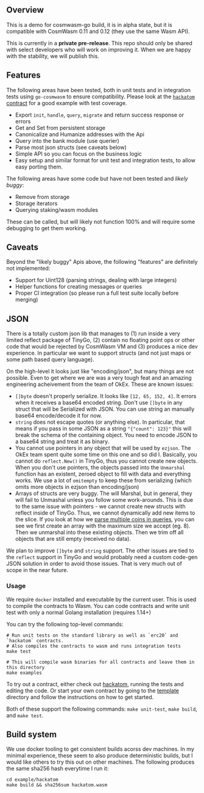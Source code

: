 ## Overview

This is a demo for cosmwasm-go build, it is in alpha state, but it is compatible
with CosmWasm 0.11 and 0.12 (they use the same Wasm API).

This is currently in a **private pre-release**. This repo should only be shared
with select developers who will work on improving it. When we are happy with
the stability, we will publish this.

## Features

The following areas have been tested, both in unit tests and in integration
tests using `go-cosmwasm` to ensure compatibility. Please look at the 
[`hackatom` contract](./example/hackatom) for a good example with test coverage.

* Export `init`, `handle`, `query`, `migrate` and return success response or errors
* Get and Set from persistent storage
* Canonicalize and Humanize addresses with the Api
* Query into the bank module (use querier)
* Parse most json structs (see caveats below)
* Simple API so you can focus on the business logic
* Easy setup and similar format for unit test and integration tests, to allow
  easy porting them.
  
The following areas have some code but have not been tested and *likely buggy*:

* Remove from storage
* Storage iterators
* Querying staking/wasm modules

These can be called, but will likely not function 100% and will require
some debugging to get them working.

## Caveats

Beyond the "likely buggy" Apis above, the following "features" are 
definitely not implemented:

* Support for Uint128 (parsing strings, dealing with large integers)
* Helper functions for creating messages or queries
* Proper CI integration (so please run a full test suite locally before merging)

## JSON

There is a totally custom json lib that manages to (1) run inside
a very limited reflect package of TinyGo, (2) contain no floating
point ops or other code that would be rejected by CosmWasm VM and
(3) produces a nice dev experience. In particular we want to support
structs (and not just maps or some path based query language).

On the high-level it looks just like "encoding/json", but many things are
not possible. Even to get where we are was a very tough feat and an amazing
engineering acheivement from the team of OkEx. These are known issues:

* `[]byte` doesn't properly serialize. It looks like `[12, 65, 152, 4]`. It errors
  when it receives a base64 encoded string. Don't use `[]byte` in any struct
  that will be Serialized with JSON. You can use string an manually base64
  encode/decode it for now.
* `string` does not escape quotes (or anything else). In particular, that means
  if you pass in some JSON as a string `"{"count": 123}"` this will break the
  schema of the containing object. You need to encode JSON to a base64 string
  and treat it as binary.
* You cannot use pointers in any object that will be used by `ezjson`. 
  The OkEx team spent quite some time on this one and so did I. 
  Basically, you cannot do `reflect.New()` in TinyGo, thus you cannot
  create new objects. When you don't use pointers, the objects passed into
  the `Unmarshal` function has an existent, zeroed object to fill with
  data and everything works. We use a lot of `omitempty` to keep these
  from serializing (which omits more objects in ezjson than encoding/json)
* Arrays of structs are very buggy. The will Marshal, but in general, they 
  will fail to Unmashal unless you follow some work-arounds. This is due
  to the same issue with pointers - we cannot create new structs with reflect
  inside of TinyGo. Thus, we cannot dynamically add new items to the slice.
  If you look at how we
  [parse multiple coins in queries](https://github.com/CosmWasm/cosmwasm-go/blob/master/std/query.go#L69-L76),
  you can see we first create an array with the maximum size we accept (eg. 8).
  Then we unmarshal into these existing objects. Then we trim off all objects
  that are still empty (received no data).
  
We plan to improve `[]byte` and `string` support. The other issues are
tied to the `reflect` support in TinyGo and would probably need a
custom code-gen JSON solution in order to avoid those issues. That is very
much out of scope in the near future. 
  
### Usage

We require `docker` installed and executable by the current user. This
is used to compile the contracts to Wasm. You can code contracts and
write unit test with only a normal Golang installation (requires 1.14+)

You can try the following top-level commands:

```
# Run unit tests on the standard library as well as `erc20` and `hackatom` contracts.
# Also compiles the contracts to wasm and runs integration tests
make test

# This will compile wasm binaries for all contracts and leave them in this directory
make examples
```

To try out a contract, either check out [hackatom](./example/hackatom),
running the tests and editing the code. Or start your own contract
by going to the [template](./example/template) directory and follow the
instructions on how to get started.

Both of these support the following commands: `make unit-test`, `make build`, 
and `make test`.

## Build system

We use docker tooling to get consistent builds acorss dev machines.
In my minimal experience, these seem to also produce deterministic
builds, but I would like others to try this out on other machines.
The following produces the same sha256 hash everytime I run it:

```
cd example/hackatom
make build && sha256sum hackatom.wasm 
```
